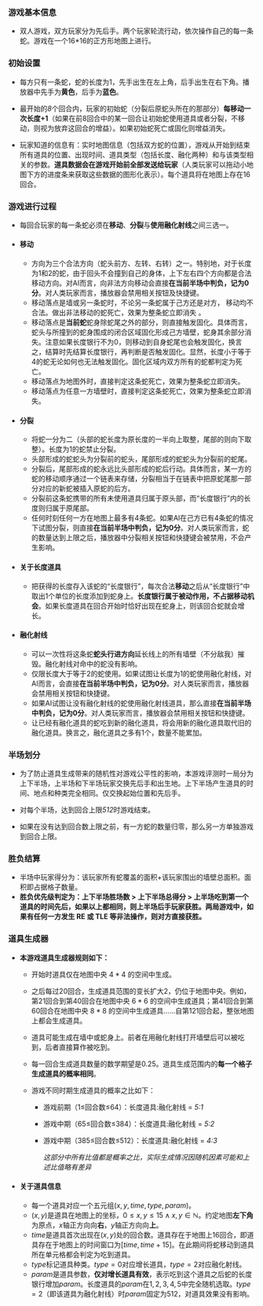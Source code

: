### 游戏基本信息

   * 双人游戏，双方玩家分为先后手。两个玩家轮流行动，依次操作自己的每一条蛇。游戏在一个16*16的正方形地图上进行。

### 初始设置

   * 每方只有一条蛇，蛇的长度为1，先手出生在左上角，后手出生在右下角。播放器中先手为**黄色**，后手为**蓝色**。 

   * 最开始的*8*个回合内，玩家的初始蛇（分裂后原蛇头所在的那部分）**每移动一次长度+1**（如果在前8回合中的某一回合让初始蛇使用道具或者分裂，不移动，则视为放弃这回合的增益）。如果初始蛇死亡或固化则增益消失。

   * 玩家知道的信息有：实时地图信息（包括双方蛇的位置），游戏从开始到结束所有道具的位置、出现时间、道具类型（包括长度、融化两种）和与该类型相关的参数。**道具数据会在游戏开始前全部发送给玩家**（人类玩家可以拖动小地图下方的进度条来获取这些数据的图形化表示）。每个道具将在地图上存在16回合。

### 游戏进行过程

   * 每回合玩家的每一条蛇必须在**移动**、**分裂**与**使用融化射线**之间三选一。

   * #### 移动

     * 方向为三个合法方向（蛇头前方、左转、右转）之一。特别地，对于长度为1和2的蛇，由于回头不会撞到自己的身体，上下左右四个方向都是合法移动方向。对AI而言，向非法方向移动会直接**在当前半场中判负，记为0分**。对人类玩家而言，播放器会禁用相关按钮及快捷键。
     * 移动落点是墙或另一条蛇时，不论另一条蛇属于己方还是对方， 移动均不合法。做出非法移动的蛇死亡，效果为整条蛇立即消失 。
     * 移动落点是**当前蛇**蛇身除蛇尾之外的部分，则直接触发固化。具体而言，蛇头与所撞到的蛇身围成的闭合区域固化形成己方墙壁，蛇身其余部分消失。注意如果长度银行不为0，则移动到自身蛇尾也会触发固化，换言之，结算时先结算长度银行，再判断是否触发固化。显然，长度小于等于4的蛇无论如何也无法触发固化。固化区域内双方所有的蛇都判定为死亡。
     * 移动落点为地图外时，直接判定这条蛇死亡，效果为整条蛇立即消失。
     * 移动落点为任意一方墙壁时，直接判定这条蛇死亡，效果为整条蛇立即消失。

   * #### 分裂

     * 将蛇一分为二（头部的蛇长度为原长度的一半向上取整，尾部的则向下取整）。长度为1的蛇禁止分裂。
     * 头部形成的蛇蛇头为分裂前的蛇头，尾部形成的蛇蛇头为分裂前的蛇尾。
     * 分裂后，尾部形成的蛇永远比头部形成的蛇后行动。具体而言，某一方的蛇的移动顺序通过一个链表来存储，分裂相当于在链表中把原蛇尾那一部分对应的新蛇被插入原蛇的后方。 
     * 分裂前这条蛇携带的所有未使用道具归属于原头部，而“长度银行”内的长度则归属于原尾部。
     * 任何时刻任何一方在地图上最多有4条蛇。如果AI在己方已有4条蛇的情况下试图分裂，则直接**在当前半场中判负，记为0分**。对人类玩家而言，蛇的数量达到上限之后，播放器中分裂相关按钮和快捷键会被禁用，不会产生影响。

   * #### 关于长度道具

     * 把获得的长度存入该蛇的“长度银行”，每次合法**移动**之后从“长度银行”中取出1个单位的长度添加到蛇身上。**长度银行属于被动作用，不占据移动机会**。如果长度道具在回合开始时恰好出现在蛇身上，则该回合蛇就会增长。 

   * #### 融化射线

     * 可以一次性将这条蛇**蛇头行进方向**延长线上的所有墙壁（不分敌我）摧毁。融化射线对命中的蛇没有影响。
     * 仅限长度大于等于2的蛇使用。如果试图让长度为1的蛇使用融化射线，对AI而言，会直接**在当前半场中判负，记为0分**。对人类玩家而言，播放器会禁用相关按钮和快捷键。
     * 如果AI试图让没有融化射线的蛇使用融化射线道具，那么直接**在当前半场中判负，记为0分**。对人类玩家而言，播放器会禁用相关按钮和快捷键。
     * 让已经有融化道具的蛇吃到新的融化道具，将会用新的融化道具取代旧的融化道具。换言之，融化道具之多有1个，数量不能累加。

### 半场划分

   * 为了防止道具生成带来的随机性对游戏公平性的影响，本游戏评测时一局分为上下半场，上半场和下半场玩家交换先后手和出生地。上下半场产生道具的时间、地点和种类完全相同。仅交换起始位置和先后手。

   * 对每个半场，达到回合上限*512*时游戏结束。
   * 如果在没有达到回合数上限之前，有一方蛇的数量归零，那么另一方单独游戏到回合上限。

### 胜负结算

   * 半场中玩家得分为：该玩家所有蛇覆盖的面积+该玩家围出的墙壁总面积。面积即占据格子数量。
   * **胜负优先级判定为：上下半场胜场数 > 上下半场总得分 > 上半场吃到第一个道具的时间先后，如果以上都相同，则上半场后手玩家获胜。两局游戏中，如果有任何一方发生 RE 或 TLE 等非法操作，则对方直接获胜。**

### 道具生成器

   * **本游戏道具生成器规则如下：**

     * 开始时道具仅在地图中央 $4*4$ 的空间中生成。

     * 之后每过20回合，生成道具范围的变长扩大2，仍位于地图中央。例如，第21回合到第40回合在地图中央 $6*6$ 的空间中生成道具；第41回合到第60回合在地图中央 $8 * 8$ 的空间中生成道具……自第121回合起，整张地图上都会生成道具。

     * 道具可能生成在墙中或蛇身上。前者在用融化射线打开墙壁后可以被吃到，后者直接算作被吃到。

     * 每一回合生成道具数量的数学期望是0.25。道具生成范围内的**每一个格子生成道具的概率相同**。

     * 游戏不同时期生成道具的概率之比如下：

       * 游戏前期（1$\le$回合数$\le$64）：长度道具:融化射线 = *5:1*

       * 游戏中期（65$\le$回合数$\le$384）：长度道具:融化射线 = *5:2*

       * 游戏中期（385$\le$回合数$\le$512）：长度道具:融化射线 = *4:3*

         *这部分中所有比值都是概率之比，实际生成情况因随机因素可能和上述比值略有差异*

   * #### 关于道具信息

     * 每一个道具对应一个五元组$(x,y,time,type,param)$。
     * $(x,y)$是道具在地图上的坐标，$0\le x,y\le15\land x,y\in\mathbb{N}$。约定地图**左下角**为原点，*x*轴正方向向**右**，$y$轴正方向向**上**。
     * $time$是道具首次出现在$(x,y)$处的回合数。道具存在于地图上16回合，即道具存在于地图上的时间窗口为$[time, time+15]$。在此期间将蛇移动到道具所在单元格都会判定为吃到道具。
     * $type$标记道具种类。$type=0$对应增长道具，$type=2$对应融化射线。
     * $param$是道具参数，**仅对增长道具有效**，表示吃到这个道具之后蛇的长度银行增加$param$。长度道具的$param$在$1,2,3,4,5$中完全随机选取。$type=2$（即该道具为融化射线）时$param$固定为512，对道具效果没有影响。

